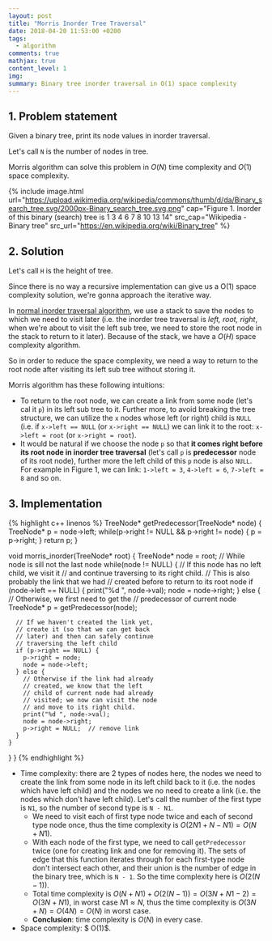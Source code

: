 ```yaml
---
layout: post
title: "Morris Inorder Tree Traversal"
date: 2018-04-20 11:53:00 +0200
tags:
  - algorithm
comments: true
mathjax: true
content_level: 1
img:
summary: Binary tree inorder traversal in O(1) space complexity
---
```


## **1. Problem statement**
Given a binary tree, print its node values in inorder traversal.

Let's call `N` is the number of nodes in tree.

Morris algorithm can solve this problem in $O(N)$ time complexity and $O(1)$ space complexity.

{% include image.html
  url="https://upload.wikimedia.org/wikipedia/commons/thumb/d/da/Binary_search_tree.svg/2000px-Binary_search_tree.svg.png"
  cap="Figure 1. Inorder of this binary (search) tree is 1 3 4 6 7 8 10 13 14"
  src_cap="Wikipedia - Binary tree"
  src_url="https://en.wikipedia.org/wiki/Binary_tree"
%}

## **2. Solution**

Let's call `H` is the height of tree.

Since there is no way a recursive implementation can give us a O(1) space complexity solution, we're gonna approach the iterative way.

In [normal inorder traversal algorithm](https://nhannguyen95.github.io/inorder-traversal-binary-tree/), we use a stack to save the nodes to which we need to visit later (i.e. the inorder tree traversal is _left, root, right_, when we're about to visit the left sub tree, we need to store the root node in the stack to return to it later). Because of the stack, we have a $O(H)$ space complexity algorithm.

So in order to reduce the space complexity, we need a way to return to the root node after visiting its left sub tree without storing it.

Morris algorithm has these following intuitions:
* To return to the root node, we can create a link from some node (let's cal it `p`) in its left sub tree to it. Further more, to avoid breaking the tree structure, we can utilize the `x` nodes whose left (or right) child is `NULL` (i.e. if `x->left == NULL` (or `x->right == NULL`) we can link it to the root: `x->left = root` (or `x->right = root`).
* It would be natural if we choose the node `p` so that **it comes right before its root node in inorder tree traversal** (let's call `p` is 	**predecessor** node of its root node), further more the left child of this `p` node is also `NULL`. For example in Figure 1, we can link: `1->left = 3`, `4->left = 6`, `7->left = 8` and so on.

## **3. Implementation**

{% highlight c++ linenos %}
TreeNode* getPredecessor(TreeNode* node) {
  TreeNode* p = node->left;
  while(p->right != NULL && p->right != node) {
    p = p->right;
  }
  return p;
}

void morris_inorder(TreeNode* root) {
  TreeNode* node = root;
  // While node is sill not the last node
  while(node != NULL) {
    // If this node has no left child, we visit it
    // and continue traversing to its right child.
    // This is also probably the link that we had
    // created before to return to its root node
    if (node->left == NULL) {
      print("%d ", node->val);
      node = node->right;
    } else {
      // Otherwise, we first need to get the
      // predecessor of current node
      TreeNode* p = getPredecessor(node);

      // If we haven't created the link yet,
      // create it (so that we can get back
      // later) and then can safely continue
      // traversing the left child
      if (p->right == NULL) {
        p->right = node;
        node = node->left;
      } else {
        // Otherwise if the link had already
        // created, we know that the left
        // child of current node had already
        // visited; we now can visit the node
        // and move to its right child.
        print("%d ", node->val);
        node = node->right;
        p->right = NULL;  // remove link
      }
    }
  }
}
{% endhighlight %}


* Time complexity: there are 2 types of nodes here, the nodes we need to create the link from some node in its left child back to it (i.e. the nodes which have left child) and the nodes we no need to create a link (i.e. the nodes which don't have left child). Let's call the number of the first type is `N1`, so the number of second type is `N - N1`.
  * We need to visit each of first type node twice and each of second type node once, thus the time complexity is $O(2N1 + N - N1) = O(N + N1)$.
  * With each node of the first type, we need to call `getPredecessor` twice (one for creating link and one for removing it). The sets of edge that this function iterates through for each first-type node don't intersect each other, and their union is the number of edge in the binary tree, which is `N - 1`. So the time complexity here is $O(2(N-1))$.
  * Total time complexity is $O(N+N1) + O(2(N-1)) = O(3N + N1 -2) = O(3N + N1)$, in worst case $N1 \approx N$, thus the time complexity is $O(3N + N) = O(4N) = O(N)$ in worst case.
  * **Conclusion**: time complexity is $O(N)$ in every case.
* Space complexity: $ O(1)$.
